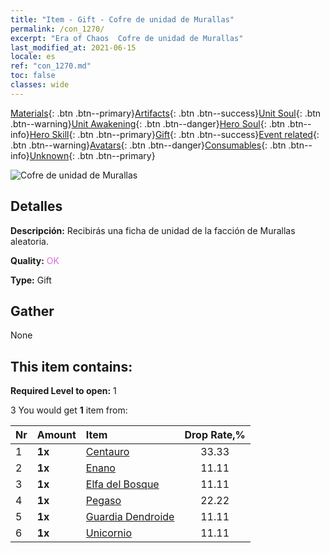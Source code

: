 ```yaml
---
title: "Item - Gift - Cofre de unidad de Murallas"
permalink: /con_1270/
excerpt: "Era of Chaos  Cofre de unidad de Murallas"
last_modified_at: 2021-06-15
locale: es
ref: "con_1270.md"
toc: false
classes: wide
---
```

 [Materials](/ItemsES/){: .btn .btn--primary}[Artifacts](/ItemsES/Artifacts/){: .btn .btn--success}[Unit Soul](/ItemsES/UnitSoul/){: .btn .btn--warning}[Unit Awakening](/ItemsES/UnitAwakening/){: .btn .btn--danger}[Hero Soul](/ItemsES/HeroSoul/){: .btn .btn--info}[Hero Skill](/ItemsES/HeroSkill/){: .btn .btn--primary}[Gift](/ItemsES/Gift/){: .btn .btn--success}[Event related](/ItemsES/Events/){: .btn .btn--warning}[Avatars](/ItemsES/Avatars/){: .btn .btn--danger}[Consumables](/ItemsES/Consumables/){: .btn .btn--info}[Unknown](/ItemsES/Unknown/){: .btn .btn--primary}

 ![Cofre de unidad de Murallas](/images/t/i_904002.png)

## Detalles
 **Descripción:** Recibirás una ficha de unidad de la facción de Murallas aleatoria.

 **Quality:** <span style="color: #DA70D6">OK</span>

 **Type:** Gift

## Gather

  None

## This item contains:

 **Required Level to open:** 1

 3 You would get **1** item  from:

  | Nr | Amount |     Item    | Drop Rate,% |
  |:---|:-------|:------------|:---------:|
  | 1 |  **1x** | [Centauro](/ItemsES/unt_199/) | 33.33 | 
  | 2 |  **1x** | [Enano](/ItemsES/unt_200/) | 11.11 | 
  | 3 |  **1x** | [Elfa del Bosque](/ItemsES/unt_201/) | 11.11 | 
  | 4 |  **1x** | [Pegaso](/ItemsES/unt_202/) | 22.22 | 
  | 5 |  **1x** | [Guardia Dendroide](/ItemsES/unt_203/) | 11.11 | 
  | 6 |  **1x** | [Unicornio](/ItemsES/unt_204/) | 11.11 | 
